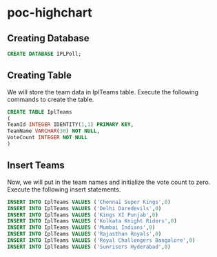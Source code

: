 # poc-highchart

## Creating Database

``` sql
CREATE DATABASE IPLPoll;
```


## Creating Table
We will store the team data in IplTeams table. Execute the following commands to create the table.

``` sql
CREATE TABLE IplTeams    
(  
TeamId INTEGER IDENTITY(1,1) PRIMARY KEY,  
TeamName VARCHAR(30) NOT NULL,  
VoteCount INTEGER NOT NULL  
) 
```

## Insert Teams
Now, we will put in the team names and initialize the vote count to zero. Execute the following insert statements.


``` sql
INSERT INTO IplTeams VALUES ('Chennai Super Kings',0)  
INSERT INTO IplTeams VALUES ('Delhi Daredevils',0)  
INSERT INTO IplTeams VALUES ('Kings XI Punjab',0)  
INSERT INTO IplTeams VALUES ('Kolkata Knight Riders',0)  
INSERT INTO IplTeams VALUES ('Mumbai Indians',0)  
INSERT INTO IplTeams VALUES ('Rajasthan Royals',0)  
INSERT INTO IplTeams VALUES ('Royal Challengers Bangalore',0)  
INSERT INTO IplTeams VALUES ('Sunrisers Hyderabad',0) 
```

